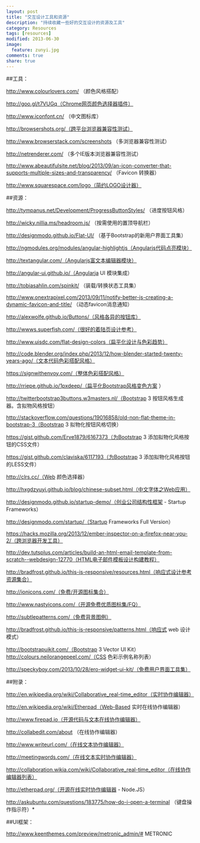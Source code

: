```yaml
---
layout: post
title: "交互设计工具和资源"
description: "持续收藏一些好的交互设计的资源及工具"
category: Resources
tags: [resources]
modified: 2013-06-30
image:
  feature: zunyi.jpg
comments: true
share: true
---
```


##工具：

http://www.colourlovers.com/ （颜色风格搭配）

http://goo.gl/t7VUGq（Chrome网页颜色选择器插件）

http://www.iconfont.cn/ （中文图标库）

http://browsershots.org/（跨平台浏览器兼容性测试）

http://www.browserstack.com/screenshots （多浏览器兼容性测试）

http://netrenderer.com/ （多个IE版本浏览器兼容性测试）

http://www.abeautifulsite.net/blog/2013/09/an-icon-converter-that-supports-multiple-sizes-and-transparency/ （Favicon 转换器）

http://www.squarespace.com/logo（简约LOGO设计器）

##资源：

http://tympanus.net/Development/ProgressButtonStyles/ （进度按钮风格）

http://wicky.nillia.ms/headroom.js/ （按需使用的置顶导航栏）

http://designmodo.github.io/Flat-UI/ （基于Bootstrap的新用户界面工具集）

http://ngmodules.org/modules/angular-highlightjs（Angularjs代码点亮模块）

http://textangular.com/（Angularjs富文本编辑器模块）

http://angular-ui.github.io/（Angularja UI 模块集成）

http://tobiasahlin.com/spinkit/ （装载/转换状态工具集）

http://www.onextrapixel.com/2013/09/11/notify-better-js-creating-a-dynamic-favicon-and-title/ （动态favicon消息通知）

http://alexwolfe.github.io/Buttons/（风格各异的按钮库）

http://wwws.superfish.com/（很好的着陆页设计参考）

http://www.uisdc.com/flat-design-colors（扁平化设计与色彩趋势）

http://code.blender.org/index.php/2013/12/how-blender-started-twenty-years-ago/（文本代码色彩搭配风格）

https://signwithenvoy.com/（整体色彩搭配风格）

http://rriepe.github.io/1pxdeep/（扁平化Bootstrap风格变色方案 ）

http://twitterbootstrap3buttons.w3masters.nl/（Bootstrap 3 按钮风格生成器。含拟物风格按钮）

http://stackoverflow.com/questions/19016858/old-non-flat-theme-in-bootstrap-3（Bootstrap 3 拟物化按钮风格切换）

https://gist.github.com/Erve1879/6167373（为Bootstrap 3 添加拟物化风格按钮的CSS文件）

https://gist.github.com/claviska/6117193（为Bootstrap 3 添加拟物化风格按钮的LESS文件）

http://clrs.cc/（Web 颜色选择器）

http://hxgdzyuyi.github.io/blog/chinese-subset.html（中文字体之Web应用）

http://designmodo.github.io/startup-demo/（创业公司结构性框架 - Startup Frameworks）

http://designmodo.com/startup/（Startup Frameworks Full Version）

https://hacks.mozilla.org/2013/12/ember-inspector-on-a-firefox-near-you-2/（跨浏览器开发工具）

http://dev.tutsplus.com/articles/build-an-html-email-template-from-scratch--webdesign-12770（HTML电子邮件模板设计构建教程）

http://bradfrost.github.io/this-is-responsive/resources.html（响应式设计参考资源集合）

http://ionicons.com/（免费/开源图标集合）

http://www.nastyicons.com/（开源免费优质图标集/FQ）

http://subtlepatterns.com/（免费背景图例）

http://bradfrost.github.io/this-is-responsive/patterns.html（响应式 web 设计模式）

http://bootstrapuikit.com/（Bootstrap 3 Vector UI Kit）
http://colours.neilorangepeel.com/（CSS 色彩示例名称列表）

http://speckyboy.com/2013/10/28/ero-widget-ui-kit/（免费用户界面工具集）

##附录：

http://en.wikipedia.org/wiki/Collaborative_real-time_editor（实时协作编辑器）

http://en.wikipedia.org/wiki/Etherpad（Web-Based 实时在线协作编辑器）

http://www.firepad.io（开源代码与文本在线协作编辑器）

http://collabedit.com/about （在线协作编辑器）

http://www.writeurl.com/（在线文本协作编辑器）

http://meetingwords.com/（在线文本实时协作编辑器）

http://collaboration.wikia.com/wiki/Collaborative_real-time_editor（在线协作编辑器列表）

http://etherpad.org/（开源在线实时协作编辑器 - Node.JS）

http://askubuntu.com/questions/183775/how-do-i-open-a-terminal （键盘操作指示符）*

##UI框架：

http://www.keenthemes.com/preview/metronic_admin/# METRONIC